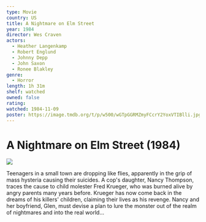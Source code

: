 ```yaml
---
type: Movie
country: US
title: A Nightmare on Elm Street
year: 1984
director: Wes Craven
actors:
  - Heather Langenkamp
  - Robert Englund
  - Johnny Depp
  - John Saxon
  - Ronee Blakley
genre:
  - Horror
length: 1h 31m
shelf: watched
owned: false
rating:
watched: 1984-11-09
poster: https://image.tmdb.org/t/p/w500/wGTpGGRMZmyFCcrY2YoxVTIBlli.jpg
---
```


# A Nightmare on Elm Street (1984)

![](https://image.tmdb.org/t/p/w500/wGTpGGRMZmyFCcrY2YoxVTIBlli.jpg)

Teenagers in a small town are dropping like flies, apparently in the grip of mass hysteria causing their suicides. A cop's daughter, Nancy Thompson, traces the cause to child molester Fred Krueger, who was burned alive by angry parents many years before. Krueger has now come back in the dreams of his killers' children, claiming their lives as his revenge. Nancy and her boyfriend, Glen, must devise a plan to lure the monster out of the realm of nightmares and into the real world...